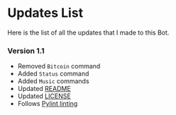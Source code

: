 # Updates List

Here is the list of all the updates that I made to this Bot.

### Version 1.1

* Removed `Bitcoin` command
* Added `Status` command
* Added `Music` commands
* Updated [README](README.md)
* Updated [LICENSE](LICENSE.md)
* Follows [Pylint linting](https://pylint.org/)